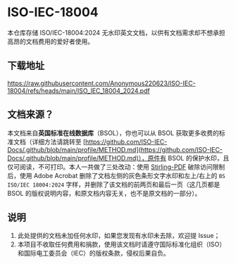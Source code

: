 # ISO-IEC-18004
本仓库存储 ISO/IEC-18004:2024 无水印英文文档，以供有文档需求却不想承担高昂的文档费用的爱好者使用。

## 下载地址

https://raw.githubusercontent.com/Anonymous220623/ISO-IEC-18004/refs/heads/main/ISO_IEC_18004_2024.pdf

## 文档来源？

本文档来自**英国标准在线数据库**（BSOL），你也可以从 BSOL 获取更多收费的标准文档（详细方法请跳转至 [https://github.com/ISO-IEC-Docs/.github/blob/main/profile/METHOD.md](https://github.com/ISO-IEC-Docs/.github/blob/main/profile/METHOD.md)），原件有 BSOL 的保护水印，且仅可阅读，不可打印。本人一共做了三处改动：使用 [Stirling-PDF](https://github.com/Stirling-Tools/Stirling-PDF) 破除访问限制后，使用 Adobe Acrobat 删除了文档左侧的灰色条形文字水印和左上/右上的 `BS ISO/IEC 18004:2024` 字样，并删除了该文档的前两页和最后一页（这几页都是 BSOL 的版权说明内容，和原文档内容无关，也不是原文档的一部分）。

## 说明

1. 此处提供的文档未加任何水印，如果您发现有水印未去除，欢迎提 Issue；
2. 本项目不收取任何费用和捐款，使用该文档时请遵守国际标准化组织（ISO）和国际电工委员会（IEC）的版权条款，侵权后果自负。
